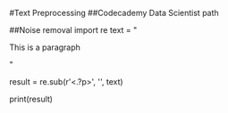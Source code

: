#Text Preprocessing
##Codecademy Data Scientist path

##Noise removal
import re
text = "<p> This is a paragraph</p>"

result = re.sub(r'<.?p>', '', text)

print(result)
